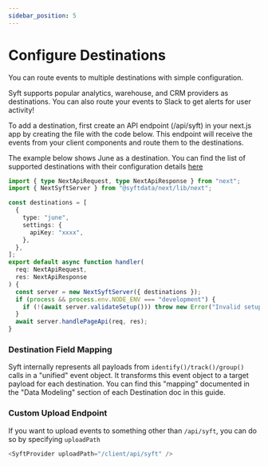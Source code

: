 ```yaml
---
sidebar_position: 5
---
```


# Configure Destinations

You can route events to multiple destinations with simple configuration.

Syft supports popular analytics, warehouse, and CRM providers as destinations. You can also route your events to Slack to get alerts for user activity!

To add a destination, first create an API endpoint (/api/syft) in your next.js app by creating the file with the code below. This endpoint will receive the events from your client components and route them to the destinations.

The example below shows June as a destination. You can find the list of supported destinations with their configuration details [here](/category/destinations)

```ts title="src/pages/api/syft.ts"
import { type NextApiRequest, type NextApiResponse } from "next";
import { NextSyftServer } from "@syftdata/next/lib/next";

const destinations = [
  {
    type: "june",
    settings: {
      apiKey: "xxxx",
    },
  },
];
export default async function handler(
  req: NextApiRequest,
  res: NextApiResponse
) {
  const server = new NextSyftServer({ destinations });
  if (process && process.env.NODE_ENV === "development") {
    if (!(await server.validateSetup())) throw new Error("Invalid setup");
  }
  await server.handlePageApi(req, res);
}
```

### Destination Field Mapping

Syft internally represents all payloads from `identify()/track()/group()` calls in a "unified" event object. It transforms this event object to a target payload for each destination. You can find this "mapping" documented in the "Data Modeling" section of each Destination doc in this guide.  

### Custom Upload Endpoint

If you want to upload events to something other than `/api/syft`, you can do so by specifying `uploadPath`

```ts title="src/pages/_app.jsx"
<SyftProvider uploadPath="/client/api/syft" />
```
